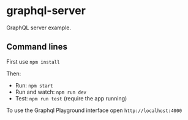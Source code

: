 # graphql-server

GraphQL server example.

## Command lines

First use `npm install`

Then:
  - Run: `npm start`
  - Run and watch: `npm run dev`
  - Test: `npm run test` (require the app running)

To use the Graphql Playground interface open `http://localhost:4000`
